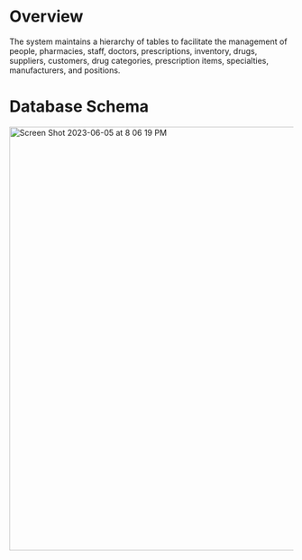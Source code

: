 # Overview
The system maintains a hierarchy of tables to facilitate the management of people, pharmacies, staff, doctors, prescriptions, inventory, drugs, suppliers, customers, drug categories, prescription items, specialties, manufacturers, and positions.

# Database Schema

<img width="753" alt="Screen Shot 2023-06-05 at 8 06 19 PM" src="https://github.com/hhan-solvd/Pharmacy/assets/130609200/cb86a50e-a485-48d3-a4f5-a5a8db4b1414">
